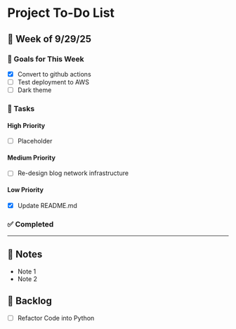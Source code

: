 # Project To-Do List

## 📅 Week of 9/29/25

### 🚀 Goals for This Week
- [x] Convert to github actions
- [ ] Test deployment to AWS
- [ ] Dark theme

### 📌 Tasks

#### High Priority
- [ ] Placeholder

#### Medium Priority
- [ ] Re-design blog network infrastructure

#### Low Priority
- [x] Update README.md

### ✅ Completed

---

## 📝 Notes
- Note 1
- Note 2

## 📅 Backlog
- [ ] Refactor Code into Python
 